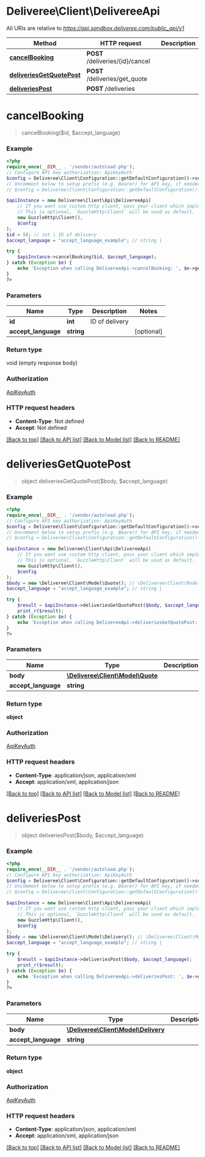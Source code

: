 # Deliveree\Client\DelivereeApi

All URIs are relative to *https://api.sandbox.deliveree.com/public_api/v1*

Method | HTTP request | Description
------------- | ------------- | -------------
[**cancelBooking**](DelivereeApi.md#cancelbooking) | **POST** /deliveries/{id}/cancel | 
[**deliveriesGetQuotePost**](DelivereeApi.md#deliveriesgetquotepost) | **POST** /deliveries/get_quote | 
[**deliveriesPost**](DelivereeApi.md#deliveriespost) | **POST** /deliveries | 

# **cancelBooking**
> cancelBooking($id, $accept_language)



### Example
```php
<?php
require_once(__DIR__ . '/vendor/autoload.php');
// Configure API key authorization: ApiKeyAuth
$config = Deliveree\Client\Configuration::getDefaultConfiguration()->setApiKey('Authorization', 'YOUR_API_KEY');
// Uncomment below to setup prefix (e.g. Bearer) for API key, if needed
// $config = Deliveree\Client\Configuration::getDefaultConfiguration()->setApiKeyPrefix('Authorization', 'Bearer');

$apiInstance = new Deliveree\Client\Api\DelivereeApi(
    // If you want use custom http client, pass your client which implements `GuzzleHttp\ClientInterface`.
    // This is optional, `GuzzleHttp\Client` will be used as default.
    new GuzzleHttp\Client(),
    $config
);
$id = 56; // int | ID of delivery
$accept_language = "accept_language_example"; // string | 

try {
    $apiInstance->cancelBooking($id, $accept_language);
} catch (Exception $e) {
    echo 'Exception when calling DelivereeApi->cancelBooking: ', $e->getMessage(), PHP_EOL;
}
?>
```

### Parameters

Name | Type | Description  | Notes
------------- | ------------- | ------------- | -------------
 **id** | **int**| ID of delivery |
 **accept_language** | **string**|  | [optional]

### Return type

void (empty response body)

### Authorization

[ApiKeyAuth](../../README.md#ApiKeyAuth)

### HTTP request headers

 - **Content-Type**: Not defined
 - **Accept**: Not defined

[[Back to top]](#) [[Back to API list]](../../README.md#documentation-for-api-endpoints) [[Back to Model list]](../../README.md#documentation-for-models) [[Back to README]](../../README.md)

# **deliveriesGetQuotePost**
> object deliveriesGetQuotePost($body, $accept_language)



### Example
```php
<?php
require_once(__DIR__ . '/vendor/autoload.php');
// Configure API key authorization: ApiKeyAuth
$config = Deliveree\Client\Configuration::getDefaultConfiguration()->setApiKey('Authorization', 'YOUR_API_KEY');
// Uncomment below to setup prefix (e.g. Bearer) for API key, if needed
// $config = Deliveree\Client\Configuration::getDefaultConfiguration()->setApiKeyPrefix('Authorization', 'Bearer');

$apiInstance = new Deliveree\Client\Api\DelivereeApi(
    // If you want use custom http client, pass your client which implements `GuzzleHttp\ClientInterface`.
    // This is optional, `GuzzleHttp\Client` will be used as default.
    new GuzzleHttp\Client(),
    $config
);
$body = new \Deliveree\Client\Model\Quote(); // \Deliveree\Client\Model\Quote | 
$accept_language = "accept_language_example"; // string | 

try {
    $result = $apiInstance->deliveriesGetQuotePost($body, $accept_language);
    print_r($result);
} catch (Exception $e) {
    echo 'Exception when calling DelivereeApi->deliveriesGetQuotePost: ', $e->getMessage(), PHP_EOL;
}
?>
```

### Parameters

Name | Type | Description  | Notes
------------- | ------------- | ------------- | -------------
 **body** | [**\Deliveree\Client\Model\Quote**](../Model/Quote.md)|  |
 **accept_language** | **string**|  | [optional]

### Return type

**object**

### Authorization

[ApiKeyAuth](../../README.md#ApiKeyAuth)

### HTTP request headers

 - **Content-Type**: application/json, application/xml
 - **Accept**: application/xml, application/json

[[Back to top]](#) [[Back to API list]](../../README.md#documentation-for-api-endpoints) [[Back to Model list]](../../README.md#documentation-for-models) [[Back to README]](../../README.md)

# **deliveriesPost**
> object deliveriesPost($body, $accept_language)



### Example
```php
<?php
require_once(__DIR__ . '/vendor/autoload.php');
// Configure API key authorization: ApiKeyAuth
$config = Deliveree\Client\Configuration::getDefaultConfiguration()->setApiKey('Authorization', 'YOUR_API_KEY');
// Uncomment below to setup prefix (e.g. Bearer) for API key, if needed
// $config = Deliveree\Client\Configuration::getDefaultConfiguration()->setApiKeyPrefix('Authorization', 'Bearer');

$apiInstance = new Deliveree\Client\Api\DelivereeApi(
    // If you want use custom http client, pass your client which implements `GuzzleHttp\ClientInterface`.
    // This is optional, `GuzzleHttp\Client` will be used as default.
    new GuzzleHttp\Client(),
    $config
);
$body = new \Deliveree\Client\Model\Delivery(); // \Deliveree\Client\Model\Delivery | 
$accept_language = "accept_language_example"; // string | 

try {
    $result = $apiInstance->deliveriesPost($body, $accept_language);
    print_r($result);
} catch (Exception $e) {
    echo 'Exception when calling DelivereeApi->deliveriesPost: ', $e->getMessage(), PHP_EOL;
}
?>
```

### Parameters

Name | Type | Description  | Notes
------------- | ------------- | ------------- | -------------
 **body** | [**\Deliveree\Client\Model\Delivery**](../Model/Delivery.md)|  |
 **accept_language** | **string**|  | [optional]

### Return type

**object**

### Authorization

[ApiKeyAuth](../../README.md#ApiKeyAuth)

### HTTP request headers

 - **Content-Type**: application/json, application/xml
 - **Accept**: application/xml, application/json

[[Back to top]](#) [[Back to API list]](../../README.md#documentation-for-api-endpoints) [[Back to Model list]](../../README.md#documentation-for-models) [[Back to README]](../../README.md)

